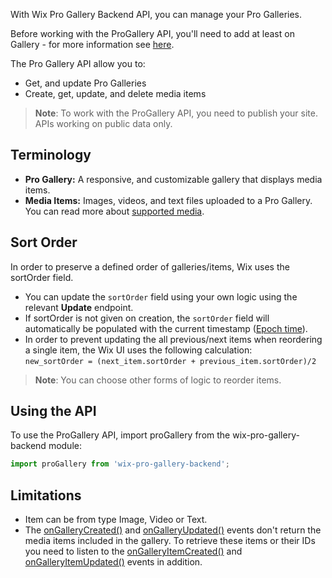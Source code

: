 With Wix Pro Gallery Backend API, you can manage your Pro Galleries.

Before working with the ProGallery API, you'll need to add at least on Gallery - for more information see [here](https://support.wix.com/en/article/wix-pro-gallery-about-the-wix-pro-gallery).

The Pro Gallery API allow you to:

*   Get, and update Pro Galleries
*   Create, get, update, and delete media items

> **Note**: To work with the ProGallery API, you need to publish your site. APIs working on public data only.

## Terminology
+ **Pro Gallery:** A responsive, and customizable gallery that displays media items.
+ **Media Items:** Images, videos, and text files uploaded to a Pro Gallery. You can read more about [supported media](https://support.wix.com/en/article/wix-pro-gallery-adding-media-to-the-gallery).

## Sort Order
In order to preserve a defined order of galleries/items, Wix uses the sortOrder field.

* You can update the `sortOrder` field using your own logic using the relevant **Update** endpoint.
* If sortOrder is not given on creation, the `sortOrder` field will automatically be populated with the current timestamp ([Epoch time](https://en.wikipedia.org/wiki/Unix_time)).
* In order to prevent updating the all previous/next items when reordering a single item, the Wix UI uses the following calculation:  
  `new_sortOrder = (next_item.sortOrder + previous_item.sortOrder)/2`

> **Note**: You can choose other forms of logic to reorder items.

## Using the API
To use the ProGallery API, import proGallery from the wix-pro-gallery-backend module:
```javascript 
import proGallery from 'wix-pro-gallery-backend';
```

## Limitations
+ Item can be from type Image, Video or Text.
+ The [onGalleryCreated()](https://www.wix.com/velo/reference/wix-pro-gallery-backend/events/ongallerycreated) and [onGalleryUpdated()](https://www.wix.com/velo/reference/wix-pro-gallery-backend/events/ongalleryupdated) events don't return the media items included in the gallery. To retrieve these items or their IDs you need to listen to the [onGalleryItemCreated()](https://www.wix.com/velo/reference/wix-pro-gallery-backend/events/ongalleryitemcreated) and [onGalleryItemUpdated()](https://www.wix.com/velo/reference/wix-pro-gallery-backend/events/ongalleryitemupdated) events in addition.



